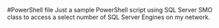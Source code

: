 #PowerShell file
Just a sample PowerShell script using SQL Server SMO class to access a select number of SQL Server Engines on my network.